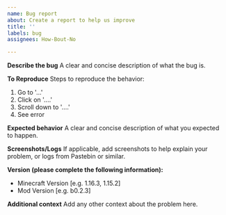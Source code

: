 ```yaml
---
name: Bug report
about: Create a report to help us improve
title: ''
labels: bug
assignees: How-Bout-No

---
```


**Describe the bug**
A clear and concise description of what the bug is.

**To Reproduce**
Steps to reproduce the behavior:
1. Go to '...'
2. Click on '....'
3. Scroll down to '....'
4. See error

**Expected behavior**
A clear and concise description of what you expected to happen.

**Screenshots/Logs**
If applicable, add screenshots to help explain your problem, or logs from Pastebin or similar.

**Version (please complete the following information):**
 - Minecraft Version [e.g. 1.16.3, 1.15.2]
 - Mod Version [e.g. b0.2.3]

**Additional context**
Add any other context about the problem here.
